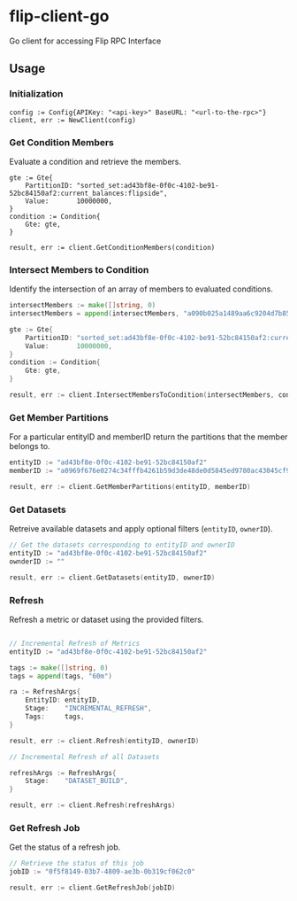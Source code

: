 # flip-client-go

Go client for accessing Flip RPC Interface

## Usage

### Initialization

```golang
config := Config{APIKey: "<api-key>" BaseURL: "<url-to-the-rpc>"}
client, err := NewClient(config)
```

### Get Condition Members

Evaluate a condition and retrieve the members.

```golang
gte := Gte{
    PartitionID: "sorted_set:ad43bf8e-0f0c-4102-be91-52bc84150af2:current_balances:flipside",
    Value:       10000000,
}
condition := Condition{
    Gte: gte,
}

result, err := client.GetConditionMembers(condition)
```

### Intersect Members to Condition

Identify the intersection of an array of members to evaluated conditions.

```go
intersectMembers := make([]string, 0)
intersectMembers = append(intersectMembers, "a090b025a1489aa6c9204d7b85ac77d51b814402d5cbdec27335575bb46e4f20")

gte := Gte{
    PartitionID: "sorted_set:ad43bf8e-0f0c-4102-be91-52bc84150af2:current_balances:flipside",
    Value:       10000000,
}
condition := Condition{
    Gte: gte,
}

result, err := client.IntersectMembersToCondition(intersectMembers, condition)
```

### Get Member Partitions

For a particular entityID and memberID return the partitions that the member belongs to.

```go
entityID := "ad43bf8e-0f0c-4102-be91-52bc84150af2"
memberID := "a0969f676e0274c34fffb4261b59d3de48de0d5845ed9780ac43045cf954ed81"

result, err := client.GetMemberPartitions(entityID, memberID)
```

### Get Datasets

Retreive available datasets and apply optional filters (`entityID`, `ownerID`).

```go
// Get the datasets corresponding to entityID and ownerID
entityID := "ad43bf8e-0f0c-4102-be91-52bc84150af2"
ownderID := ""

result, err := client.GetDatasets(entityID, ownerID)
```

### Refresh

Refresh a metric or dataset using the provided filters.

```go

// Incremental Refresh of Metrics
entityID := "ad43bf8e-0f0c-4102-be91-52bc84150af2"

tags := make([]string, 0)
tags = append(tags, "60m")

ra := RefreshArgs{
    EntityID: entityID,
    Stage:    "INCREMENTAL_REFRESH",
    Tags:     tags,
}

result, err := client.Refresh(entityID, ownerID)

// Incremental Refresh of all Datasets

refreshArgs := RefreshArgs{
    Stage:    "DATASET_BUILD",
}

result, err := client.Refresh(refreshArgs)
```

### Get Refresh Job

Get the status of a refresh job.

```go
// Retrieve the status of this job
jobID := "0f5f8149-03b7-4809-ae3b-0b319cf062c0"

result, err := client.GetRefreshJob(jobID)
```
